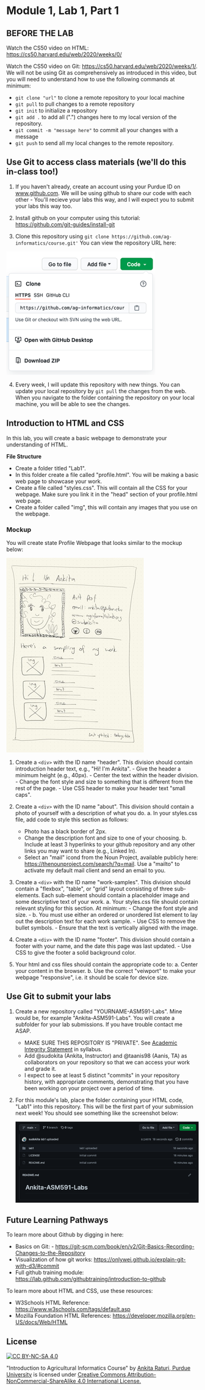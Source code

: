 # Module 1, Lab 1, Part 1

## BEFORE THE LAB

Watch the CS50 video on HTML: https://cs50.harvard.edu/web/2020/weeks/0/

Watch the CS50 video on Git: https://cs50.harvard.edu/web/2020/weeks/1/. We will not be using Git as comprehensively as introduced in this video, but you will need to understand how to use the following commands at minimum:
- `git clone "url"` to clone a remote repository to your local machine
- `git pull` to pull changes to a remote repository
- `git init` to initialize a repository
- `git add .` to add all (".") changes here to my local version of the repository.
- `git commit -m "message here"` to commit all your changes with a message
- `git push` to send all my local changes to the remote repository.


## Use Git to access class materials (we'll do this in-class too!)
1. If you haven't already, create an account using your Purdue ID on www.github.com. We will be using github to share our code with each other - You'll recieve your labs this way, and I will expect you to submit your labs this way too.

2. Install github on your computer using this tutorial: https://github.com/git-guides/install-git

3. Clone this repository using `git clone https://github.com/ag-informatics/course.git'` You can view the repository URL here: 
	
![Clone Repo](img/git1.png)

4. Every week, I will update this repository with new things. You can update your local repository by `git pull` the changes from the web. When you navigate to the folder containing the repository on your local machine, you will be able to see the changes.

## Introduction to HTML and CSS

In this lab, you will create a basic webpage to demonstrate your understanding of HTML. 

**File Structure** 
- Create a folder titled "Lab1". 
- In this folder create a file called "profile.html". You will be making a basic web page to showcase your work.
- Create a file called "styles.css". This will contain all the CSS for your webpage. Make sure you link it in the "head" section of your profile.html web page.
- Create a folder called "img", this will contain any images that you use on the webpage.

### Mockup
You will create state Profile Webpage that looks similar to the mockup below:

![Ankita Mockup](img/mockup.jpg)

1. Create a `<div>` with the ID name "header". This division should contain introduction header text, e.g., "Hi! I'm Ankita". 
		- Give the header a minimum height (e.g., 40px).
		- Center the text within the header division.
		- Change the font style and size to something that is different from the rest of the page. 
		- Use CSS header to make your header text "small caps".

2. Create a `<div>` with the ID name "about".  This division should contain a photo of yourself with a description of what you do.
  a. In your styles.css file, add code to style this section as follows:
     - Photo has a black border of 2px. 
     - Change the description font and size to one of your choosing.
  b. Include at least 3 hyperlinks to your github repository and any other links you may want to share (e.g., Linked In). 
  	- Select an "mail" icond from the Noun Project, available publicly here: <a href="https://thenounproject.com/search/?q=mail">https://thenounproject.com/search/?q=mail</a>. Use a "mailto" to activate my default mail client and send an email to you. 

3. Create a `<div>` with the ID name "work-samples". This division should contain a "flexbox", "table", or "grid" layout consisting of three sub-elements. Each sub-element should contain a placeholder image and some descriptive text of your work. 
	a. Your styles.css file should contain relevant styling for this section. At minimum:
		- Change the font style and size.
		- 
	b. You must use either an ordered or unordered list element to lay out the description text for each work sample. 
		- Use CSS to remove the bullet symbols.
		- Ensure that the text is vertically aligned with the image.

4. Create a `<div>` with the ID name "footer". This division should contain a footer with your name, and the date this page was last updated.
		- Use CSS to give the footer a solid background color. 

5. Your html and css files should contain the appropriate code to:
	a. Center your content in the browser.
	b. Use the correct "veiwport" to make your webpage "responsive", i.e. it should be scale for device size.

## Use Git to submit your labs
1. Create a new repository called "YOURNAME-ASM591-Labs". Mine would be, for example "Ankita-ASM591-Labs". You will create a subfolder for your lab submissions. If you have trouble contact me ASAP.
	- MAKE SURE THIS REPOSITORY IS "PRIVATE". See [Academic Integrity Statement](https://github.com/ag-informatics/ag-informatics-course#academic-integrity) in syllabus.
	- Add @sudokita (Ankita, Instructor) and @taanis98 (Aanis, TA) as collaborators on your repository so that we can access your work and grade it.
	- I expect to see at least 5 distinct "commits" in your repository history, with appropriate comments, demonstrating that you have been working on your project over a period of time.

2. For this module's lab, place the folder containing your HTML code, "Lab1" into this repository. This will be the first part of your submission next week! You should see something like the screenshot below:

	![Lab1 Repo](img/lab1.png)

## Future Learning Pathways 

To learn more about Github by digging in here:
- Basics on Git: - https://git-scm.com/book/en/v2/Git-Basics-Recording-Changes-to-the-Repository
- Visualization of how git works: https://onlywei.github.io/explain-git-with-d3/#commit
- Full github training module: https://lab.github.com/githubtraining/introduction-to-github

To learn more about HTML and CSS, use these resources:
- W3Schools HTML Reference: https://www.w3schools.com/tags/default.asp
- Mozilla Foundation HTML References: https://developer.mozilla.org/en-US/docs/Web/HTML 

## License
[![CC BY-NC-SA 4.0][cc-by-nc-sa-shield]][cc-by-nc-sa]

<!-- This work is licensed under a
[Creative Commons Attribution-NonCommercial-ShareAlike 4.0 International License][cc-by-nc-sa].

[![CC BY-NC-SA 4.0][cc-by-nc-sa-image]][cc-by-nc-sa] -->

[cc-by-nc-sa]: http://creativecommons.org/licenses/by-nc-sa/4.0/
[cc-by-nc-sa-image]: https://licensebuttons.net/l/by-nc-sa/4.0/88x31.png
[cc-by-nc-sa-shield]: https://img.shields.io/badge/License-CC%20BY--NC--SA%204.0-lightgrey.svg

  "Introduction to Agricultural Informatics Course" by [Ankita Raturi, Purdue University](https://github.com/ag-informatics/ag-informatics-course) is licensed under [Creative Commons Attribution-NonCommercial-ShareAlike 4.0 International License.](http://creativecommons.org/licenses/by-nc-sa/4.0/)
